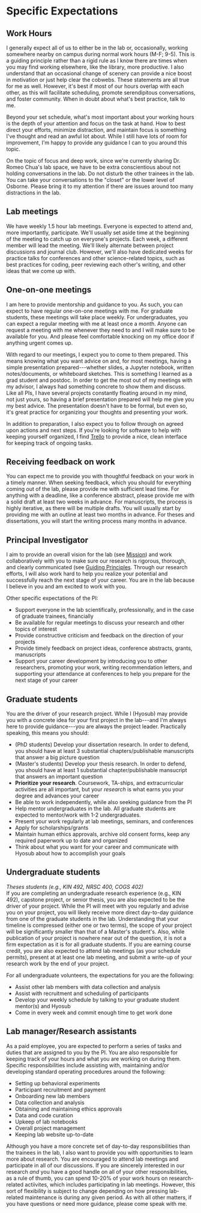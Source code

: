 # Specific Expectations

## Work Hours
I generally expect all of us to either be in the lab or, occasionally, working somewhere nearby on campus during normal work hours (M-F; 9-5). This is a guiding principle rather than a rigid rule as I know there are times when you may find working elsewhere, like the library, more productive. I also understand that an occasional change of scenery can provide a nice boost in motivation or just help clear the cobwebs. These statements are all true for me as well. However, it's best if most of our hours overlap with each other, as this will facilitate scheduling, promote serendipitous conversations, and foster community. When in doubt about what's best practice, talk to me. 

Beyond your set schedule, what's most important about your working hours is the depth of your attention and focus on the task at hand. How to best direct your efforts, minimize distraction, and maintain focus is something I've thought and read an awful lot about. While I still have lots of room for improvement, I'm happy to provide any guidance I can to you around this topic. 

On the topic of focus and deep work, since we're currently sharing Dr. Romeo Chua's lab space, we have to be extra conscientious about not holding conversations in the lab. Do not disturb the other trainees in the lab. You can take your conversations to the "closet" or the lower level of Osborne. Please bring it to my attention if there are issues around too many distractions in the lab. 


## Lab meetings
We have weekly 1.5 hour lab meetings. Everyone is expected to attend and, more importantly, participate. We'll usually set aside time at the beginning of the meeting to catch up on everyone's projects. Each week, a different member will lead the meeting. We'll likely alternate between project discussions and journal club. However, we'll also have dedicated weeks for practice talks for conferences and other science-related topics, such as best practices for coding, peer reviewing each other's writing, and other ideas that we come up with. 


## One-on-one meetings
I am here to provide mentorship and guidance to you. As such, you can expect to have regular one-on-one meetings with me. For graduate students, these meetings will take place weekly. For undergraduates, you can expect a regular meeting with me at least once a month. Anyone can request a meeting with me whenever they need to and I will make sure to be available for you. And please feel comfortable knocking on my office door if anything urgent comes up. 

With regard to our meetings, I expect you to come to them prepared. This means knowing what you want advice on and, for most meetings, having a simple presentation prepared---whether slides, a Jupyter notebook, written notes/documents, or whiteboard sketches. This is something I learned as a grad student and postdoc. In order to get the most out of my meetings with my advisor, I always had something concrete to show them and discuss. Like all PIs, I have several projects constantly floating around in my mind, not just yours, so having a brief presentation prepared will help me give you my best advice. The presentation doesn't have to be formal, but even so, it's great practice for organizing your thoughts and presenting your work. 

In addition to preparation, I also expect you to follow through on agreed upon actions and next steps. If you're looking for software to help with keeping yourself organized, I find [Trello](https://trello.com/) to provide a nice, clean interface for keeping track of ongoing tasks. 


## Receiving feedback on work
You can expect me to provide you with thoughtful feedback on your work in a timely manner. When seeking feedback, which you should for everything coming out of the lab, please provide me with sufficient lead time. For anything with a deadline, like a conference abstract, please provide me with a solid draft at least two weeks in advance. For manuscripts, the process is highly iterative, as there will be multiple drafts. You will usually start by providing me with an outline at least two months in advance. For theses and dissertations, you will start the writing process many months in advance. 


## Principal Investigator
I aim to provide an overall vision for the lab (see [Mission](mission)) and work collaboratively with you to make sure our research is rigorous, thorough, and clearly communicated (see [Guiding Principles](guiding-principles). Through our research efforts, I will also work hard to help you realize your potential and successfully reach the next stage of your career. You are in the lab because I believe in you and am excited to work with you. 

Other specific expectations of the PI: 
- Support everyone in the lab scientifically, professionally, and in the case of graduate trainees, financially
- Be available for regular meetings to discuss your research and other topics of interest
- Provide constructive criticism and feedback on the direction of your projects
- Provide timely feedback on project ideas, conference abstracts, grants, manuscripts
- Support your career development by introducing you to other researchers, promoting your work, writing recommendation letters, and supporting your attendance at conferences to help you prepare for the next stage of your career  


## Graduate students
You are the driver of your research project. While I (Hyosub) may provide you with a concrete idea for your first project in the lab---and I'm always here to provide guidance---you are always the project leader. Practically speaking, this means you should: 

- (PhD students) Develop your dissertation research. In order to defend, you should have at least 3 substantial chapters/publishable manuscripts that answer a big picture question
- (Master's students) Develop your thesis research. In order to defend, you should have at least 1 substantial chapter/publishable mansucript that answers an important question
- **Prioritize your research**. Coursework, TA-ships, and extracurricular activities are all important, but your *research* is what earns you your degree and advances your career 
- Be able to work independently, while also seeking guidance from the PI
- Help mentor undergraduates in the lab. All graduate students are expected to mentor/work with 1-2 undergraduates. 
- Present your work regularly at lab meetings, seminars, and conferences
- Apply for scholarships/grants
- Maintain human ethics approvals, archive old consent forms, keep any required paperwork up to date and organized
- Think about what you want for your career and communicate with Hyosub about how to accomplish your goals
  

## Undergraduate students
*Theses students (e.g., KIN 492, NRSC 400, COGS 402)*   
If you are completing an undergraduate research experience (e.g., KIN 492), capstone project, or senior thesis, you are also expected to be the driver of your project. While the PI will meet with you regularly and advise you on your project, you will likely receive more direct day-to-day guidance from one of the graduate students in the lab. Understanding that your timeline is compressed (either one or two terms), the scope of your project will be significantly smaller than that of a Master's student's. Also, while publication of your project is nowhere near out of the question, it is not a firm expectation as it is for all graduate students. If you are earning course credit, you are also expected to attend lab meetings (as your schedule permits), present at at least one lab meeting, and submit a write-up of your research work by the end of your project. 

For all undergraduate volunteers, the expectations for you are the following:
- Assist other lab members with data collection and analysis
- Assist with recruitment and scheduling of participants
- Develop your weekly schedule by talking to your graduate student mentor(s) and Hyosub
- Come in every week and commit enough time to get work done


## Lab manager/Research assistants
As a paid employee, you are expected to perform a series of tasks and duties that are assigned to you by the PI. You are also responsible for keeping track of your hours and what you are working on during them. Specific responsibilities include assisting with, maintaining and/or developing standard operating procedures around the following:
- Setting up behavioral experiments
- Participant recruitment and payment
- Onboarding new lab members
- Data collection and analysis
- Obtaining and maintaining ethics approvals
- Data and code curation
- Upkeep of lab notebooks
- Overall project management
- Keeping lab website up-to-date 

Although you have a more concrete set of day-to-day responsibilities than the trainees in the lab, I also want to provide you with opportunities to learn more about research. You are encouraged to attend lab meetings and participate in all of our discussions. If you are sincerely interested in our research *and* you have a good handle on all of your other responsibilities, as a rule of thumb, you can spend 10-20% of your work hours on research-related actiivites, which includes participating in lab meetings. However, this sort of flexibility is subject to change depending on how pressing lab-related maintenance is during any given period. As with all other matters, if you have questions or need more guidance, please come speak with me. 